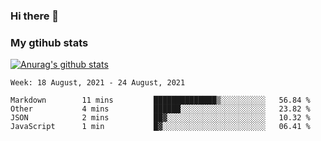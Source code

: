 ### Hi there 👋

### My gtihub stats

[![Anurag's github stats](https://github-readme-stats.vercel.app/api?username=gaozhidong)](https://github.com/gaozhidong/github-readme-stats)

<!--START_SECTION:waka-->
```text
Week: 18 August, 2021 - 24 August, 2021

Markdown        11 mins         ██████████████▒░░░░░░░░░░   56.84 % 
Other           4 mins          ██████░░░░░░░░░░░░░░░░░░░   23.82 % 
JSON            2 mins          ██▓░░░░░░░░░░░░░░░░░░░░░░   10.32 % 
JavaScript      1 min           █▓░░░░░░░░░░░░░░░░░░░░░░░   06.41 % 
```
<!--END_SECTION:waka-->